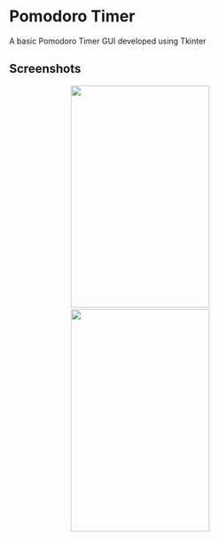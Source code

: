
# Pomodoro Timer

A basic Pomodoro Timer GUI developed using Tkinter 


## Screenshots

<p align="center">
<img src="https://github.com/SuhaanTonse/Tkinter_Pomodoro_Timer/assets/83179192/4a3ee286-5b5c-4a42-ab6c-b4b84f424128" width="250" height="400">
 &nbsp; &nbsp; &nbsp; &nbsp;
<img src="https://github.com/SuhaanTonse/Tkinter_Pomodoro_Timer/assets/83179192/33ada615-4b5f-4de3-9a5b-bbf9d013d835" width="250" height="400">
  &nbsp; &nbsp; &nbsp; &nbsp;
</p>

